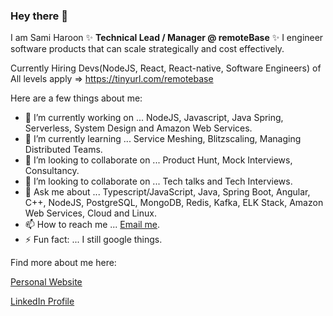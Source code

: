 ### Hey there 👋
I am Sami Haroon ✨ **Technical Lead / Manager @ remoteBase** ✨ I engineer software products that can scale strategically and cost effectively.

Currently Hiring Devs(NodeJS, React, React-native, Software Engineers) of All levels apply => https://tinyurl.com/remotebase 

Here are a few things about me:

- 🔭 I’m currently working on ... NodeJS, Javascript, Java Spring, Serverless, System Design and Amazon Web Services.
- 🌱 I’m currently learning ... Service Meshing, Blitzscaling, Managing Distributed Teams.
- 👯 I’m looking to collaborate on ... Product Hunt, Mock Interviews, Consultancy. 
- 🤔 I’m looking to collaborate on ... Tech talks and Tech Interviews.
- 💬 Ask me about ... Typescript/JavaScript, Java, Spring Boot, Angular, C++, NodeJS, PostgreSQL, MongoDB, Redis, Kafka, ELK Stack, Amazon Web Services, Cloud and Linux.
- 📫 How to reach me ... [Email me](https://samiharoon.com/#contact).
- ⚡ Fun fact: ... I still google things.

Find more about me here:

[Personal Website](https://www.samiharoon.com)

[LinkedIn Profile](https://www.linkedin.com/in/samihk)

